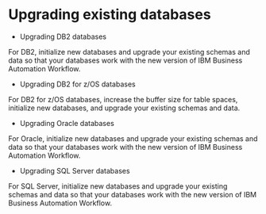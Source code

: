 # Upgrading existing databases

- Upgrading DB2 databases

For DB2, initialize new databases and upgrade your existing schemas and data so that your databases work with the new version of IBM Business Automation Workflow.
- Upgrading DB2 for z/OS databases

For DB2 for z/OS databases, increase the buffer size for table spaces, initialize new databases, and upgrade your existing schemas and data.
- Upgrading Oracle databases

For Oracle, initialize new databases and upgrade your existing schemas and data so that your databases work with the new version of IBM Business Automation Workflow.
- Upgrading SQL Server databases

For SQL Server, initialize new databases and upgrade your existing schemas and data so that your databases work with the new version of IBM Business Automation Workflow.